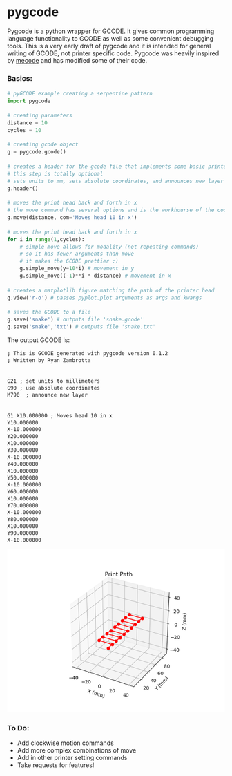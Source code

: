 # pygcode

Pygcode is a python wrapper for GCODE. It gives common programming language functionality to GCODE as well as some convenient debugging tools. This is a very early draft of pygcode and it is intended for general writing of GCODE, not printer specific code. Pygcode was heavily inspired by [mecode](https://github.com/jminardi/mecode) and has modified some of their code.


### Basics:

<python code example>

```python
# pyGCODE example creating a serpentine pattern
import pygcode

# creating parameters
distance = 10
cycles = 10

# creating gcode object
g = pygcode.gcode()

# creates a header for the gcode file that implements some basic printer settings
# this step is totally optional
# sets units to mm, sets absolute coordinates, and announces new layer
g.header() 

# moves the print head back and forth in x
# the move command has several options and is the workhourse of the code
g.move(distance, com='Moves head 10 in x') 

# moves the print head back and forth in x
for i in range(1,cycles):
	# simple move allows for modality (not repeating commands)
    # so it has fewer arguments than move
    # it makes the GCODE prettier :)
    g.simple_move(y=10*i) # movement in y
    g.simple_move((-1)**i * distance) # movement in x

# creates a matplotlib figure matching the path of the printer head
g.view('r-o') # passes pyplot.plot arguments as args and kwargs

# saves the GCODE to a file
g.save('snake') # outputs file 'snake.gcode'
g.save('snake','txt') # outputs file 'snake.txt'
```

The output GCODE is:
```GCODE
; This is GCODE generated with pygcode version 0.1.2 
; Written by Ryan Zambrotta 


G21 ; set units to millimeters 
G90 ; use absolute coordinates 
M790  ; announce new layer 


G1 X10.000000 ; Moves head 10 in x 
Y10.000000  
X-10.000000  
Y20.000000  
X10.000000  
Y30.000000  
X-10.000000  
Y40.000000  
X10.000000  
Y50.000000  
X-10.000000  
Y60.000000  
X10.000000  
Y70.000000  
X-10.000000  
Y80.000000  
X10.000000  
Y90.000000  
X-10.000000
```

<Print head image>

![Printer Path](test_path.png)


### To Do:
* Add clockwise motion commands
* Add more complex combinations of move
* Add in other printer setting commands
* Take requests for features!



















